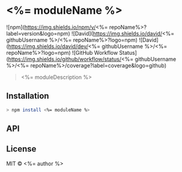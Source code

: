 # <%= moduleName %>

![npm](https://img.shields.io/npm/v/<%= repoName%>?label=version&logo=npm)
![David](https://img.shields.io/david/<%= githubUsername %>/<%= repoName%>?logo=npm)
![David](https://img.shields.io/david/dev/<%= githubUsername %>/<%= repoName%>?logo=npm)
![GitHub Workflow Status](https://img.shields.io/github/workflow/status/<%= githubUsername %>/<%= repoName%>/coverage?label=coverage&logo=github)

> <%= moduleDescription %>

## Installation

```sh
> npm install <%= moduleName %>
```

## API

## License

MIT © <%= author %>
